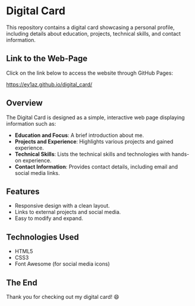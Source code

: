# Digital Card

This repository contains a digital card showcasing a personal profile, including details about education, projects, technical skills, and contact information.

## Link to the Web-Page

Click on the link below to access the website through GitHub Pages:

https://ey1az.github.io/digital_card/

## Overview

The Digital Card is designed as a simple, interactive web page displaying information such as:
- **Education and Focus**: A brief introduction about me.
- **Projects and Experience**: Highlights various projects and gained experience.
- **Technical Skills**: Lists the technical skills and technologies with hands-on experience.
- **Contact Information**: Provides contact details, including email and social media links.

## Features
- Responsive design with a clean layout.
- Links to external projects and social media.
- Easy to modify and expand.

## Technologies Used
- HTML5
- CSS3
- Font Awesome (for social media icons)

## The End

Thank you for checking out my digital card! 😄